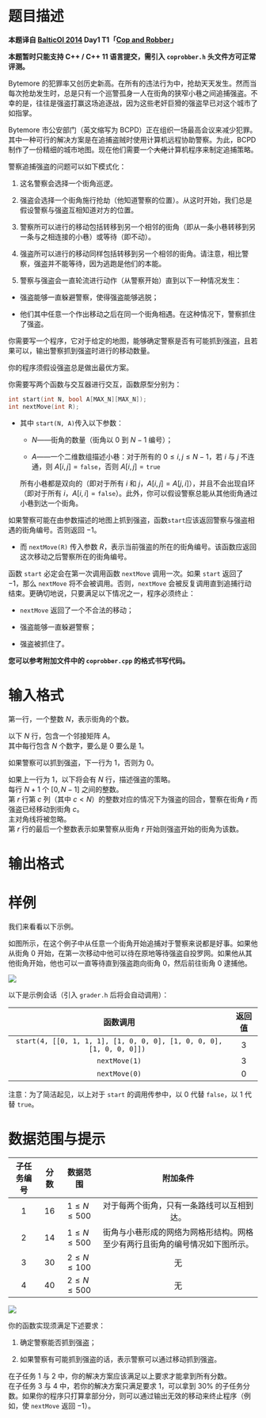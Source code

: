 
# 题目描述

**本题译自 [BalticOI 2014](http://www.boi2014.lmio.lt/tasks.html) Day1 T1「[Cop and Robber](http://www.boi2014.lmio.lt/tasks/coprobber-en.pdf)」**

**本题暂时只能支持 C++ / C++ 11 语言提交，需引入 `coprobber.h` 头文件方可正常评测。**

Bytemore 的犯罪率又创历史新高。在所有的违法行为中，抢劫天天发生。然而当每次抢劫发生时，总是只有一个巡警孤身一人在街角的狭窄小巷之间追捕强盗。不幸的是，往往是强盗打赢这场追逐战，因为这些老奸巨猾的强盗早已对这个城市了如指掌。

Bytemore 市公安部门（英文缩写为 BCPD）正在组织一场最高会议来减少犯罪。其中一种可行的解决方案是在追捕盗贼时使用计算机远程协助警察。为此，BCPD 制作了一份精细的城市地图。现在他们需要一个~~大佬~~计算机程序来制定追捕策略。

警察追捕强盗的问题可以如下模式化：

 1. 这名警察会选择一个街角巡逻。

 2. 强盗会选择一个街角施行抢劫（他知道警察的位置）。从这时开始，我们总是假设警察与强盗互相知道对方的位置。

 3. 警察所可以进行的移动包括转移到另一个相邻的街角（即从一条小巷转移到另一条与之相连接的小巷）或等待（即不动）。

 4. 强盗所可以进行的移动同样包括转移到另一个相邻的街角。请注意，相比警察，强盗并不能等待，因为逃跑是他们的本能。

 5. 警察与强盗会一直轮流进行动作（从警察开始）直到以下一种情况发生：

   - 强盗能够一直躲避警察，使得强盗能够逃脱；

   - 他们其中任意一个作出移动之后在同一个街角相遇。在这种情况下，警察抓住了强盗。

你需要写一个程序，它对于给定的地图，能够确定警察是否有可能抓到强盗，且若果可以，输出警察抓到强盗时进行的移动数量。

你的程序须假设强盗总是做出最优方案。

你需要写两个函数与交互器进行交互，函数原型分别为：

```cpp
int start(int N, bool A[MAX_N][MAX_N]);
int nextMove(int R);
```

 - 其中 `start(N, A)`传入以下参数：

   - $N$——街角的数量（街角以 $0$ 到 $N - 1$ 编号）；

   - $A$——一个二维数组描述小巷：对于所有的 $0 \le i,\,j \le N-1$，若 $i$ 与 $j$ 不连通，则 $A[i,j]=\texttt{false}$，否则 $A[i,j]=\texttt{true}$

    所有小巷都是双向的（即对于所有 $i$ 和 $j$，$A[i,j]=A[j,i]$），并且不会出现自环（即对于所有 $i$，$A[i,i]=\texttt{false}$）。此外，你可以假设警察总能从其他街角通过小巷到达一个街角。

 如果警察可能在由参数描述的地图上抓到强盗，函数`start`应该返回警察与强盗相遇的街角编号。否则返回 $-1$。

 - 而 `nextMove(R)` 传入参数 $R$，表示当前强盗的所在的街角编号。该函数应返回这次移动之后警察所在的街角编号。

函数 `start` 必定会在第一次调用函数 `nextMove` 调用一次。如果 `start` 返回了 $-1$，那么 `nextMove` 将不会被调用。否则，`nextMove` 会被反复调用直到追捕行动结束。更确切地说，只要满足以下情况之一，程序必须终止：

 - `nextMove` 返回了一个不合法的移动；

 - 强盗能够一直躲避警察；

 - 强盗被抓住了。

**您可以参考附加文件中的 `coprobber.cpp` 的格式书写代码。**


# 输入格式

第一行，一个整数 $N$，表示街角的个数。

以下 $N$ 行，包含一个邻接矩阵 $A$。  
其中每行包含 $N$ 个数字，要么是 $0$ 要么是 $1$。

如果警察可以抓到强盗，下一行为 $1$，否则为 $0$。

如果上一行为 $1$，以下将会有 $N$ 行，描述强盗的策略。  
每行 $N+1$ 个 $[0,N-1]$ 之间的整数。  
第 $r$ 行第 $c$ 列（其中 $c < N$）的整数对应的情况下为强盗的回合，警察在街角 $r$ 而强盗已经移动到街角 $c$。  
主对角线将被忽略。  
第 $r$ 行的最后一个整数表示如果警察从街角 $r$ 开始则强盗开始的街角为该数。


# 输出格式



# 样例

我们来看看以下示例。

如图所示，在这个例子中从任意一个街角开始追捕对于警察来说都是好事。如果他从街角 $0$ 开始，在第一次移动中他可以待在原地等待强盗自投罗网。如果他从其他街角开始，他也可以一直等待直到强盗跑向街角 $0$，然后前往街角 $0$ 逮捕他。

![](/source/loj/2822/img/aHR0cHM6Ly9pLmxvbGkubmV0LzIwMTgvMDgvMTgvNWI3N2JhYjE4MTRlYS5wbmc=.png)

以下是示例会话（引入 `grader.h` 后将会自动调用）：

|函数调用|返回值|
|:-:|:-:|
|`start(4, [[0, 1, 1, 1], [1, 0, 0, 0], [1, 0, 0, 0], [1, 0, 0, 0]]) `|$3$|
|`nextMove(1)`|$3$|
|`nextMove(0)`|$0$|

注意：为了简洁起见，以上对于 `start` 的调用传参中，以 $0$ 代替 `false`，以 $1$ 代替 `true`。

# 数据范围与提示

|子任务编号|分数|数据范围|附加条件|
|:-:|:-:|:-:|:-:|
|1|16|$1 \le N \le 500$|对于每两个街角，只有一条路线可以互相到达。|
|2|14|$1 \le N \le 500$|街角与小巷形成的网络为网格形结构。网格至少有两行且街角的编号情况如下图所示。|
|3|30|$2 \le N \le 100$|无|
|4|40|$2 \le N \le 500$|无|
![](/source/loj/2822/img/aHR0cHM6Ly9pLmxvbGkubmV0LzIwMTgvMDgvMTgvNWI3N2M3MjQ2MTA2Yi5wbmc=.png)

你的函数实现须满足下述要求：

 1. 确定警察能否抓到强盗；

 2. 如果警察有可能抓到强盗的话，表示警察可以通过移动抓到强盗。

在子任务 $1$ 与 $2$ 中，你的解决方案应该满足以上要求才能拿到所有分数。  
在子任务 $3$ 与 $4$ 中，若你的解决方案只满足要求 $1$，可以拿到 $30\%$ 的子任务分数。如果你的程序只打算拿部分分，则可以通过输出无效的移动来终止程序（例如，使 `nextMove` 返回 $-1$）。

